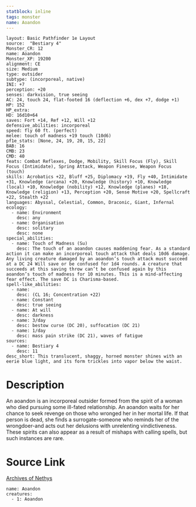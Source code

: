 ```yaml
---
statblock: inline
tags: monster
name: Aoandon
---
```

```statblock
layout: Basic Pathfinder 1e Layout
source:  "Bestiary 4"
Monster_CR: 12
name: Aoandon
Monster_XP: 19200
alignment: CE
size: Medium
type: outsider
subtype: (incorporeal, native)
INI: +7
perception: +20
senses: darkvision, true seeing
AC: 24, touch 24, flat-footed 16 (deflection +6, dex +7, dodge +1)
HP: 152
HP_extra: 
HD: 16d10+64
saves: Fort +14, Ref +12, Will +12
defensive_abilities: incorporeal
speed: fly 60 ft. (perfect)
melee: touch of madness +19 touch (10d6)
pf1e_stats: [None, 24, 19, 20, 15, 22]
BAB: 16
CMB: 23
CMD: 40
feats: Combat Reflexes, Dodge, Mobility, Skill Focus (Fly), Skill Focus (Intimidate), Spring Attack, Weapon Finesse, Weapon Focus (touch)
skills: Acrobatics +22, Bluff +25, Diplomacy +19, Fly +40, Intimidate +31, Knowledge (arcana) +20, Knowledge (history) +10, Knowledge (local) +10, Knowledge (nobility) +12, Knowledge (planes) +18, Knowledge (religion) +13, Perception +20, Sense Motive +20, Spellcraft +22, Stealth +22
languages: Abyssal, Celestial, Common, Draconic, Giant, Infernal
ecology:
  - name: Environment
    desc: any
  - name: Organisation
    desc: solitary
    desc: none
special_abilities:
  - name: Touch of Madness (Su)
    desc: The touch of an aoandon causes maddening fear. As a standard action it can make an incorporeal touch attack that deals 10d6 damage. Any living creature damaged by an aoandon’s touch attack must succeed at a DC 24 Will save or be confused for 1d4 rounds. A creature that succeeds at this saving throw can’t be confused again by this aoandon’s touch of madness for 10 minutes. This is a mind-affecting fear effect. The save DC is Charisma-based.
spell-like_abilities:
  - name:
    desc: (CL 16; Concentration +22)
  - name: Constant
    desc: true seeing
  - name: At will
    desc: darkness
  - name: 3/day
    desc: bestow curse (DC 20), suffocation (DC 21)
  - name: 1/day
    desc: mass pain strike (DC 21), waves of fatigue
sources:
  - name: Bestiary 4
    desc: 11
desc_short: This translucent, shaggy, horned monster shines with an eerie blue light, and its form trickles into vapor below the waist.
```
# Description
An aoandon is an incorporeal outsider formed from the spirit of a woman who died pursuing some ill-fated relationship. An aoandon waits for her chance to seek revenge on those who wronged her in her mortal life. If that person is dead, she finds a surrogate-someone who reminds her of the wrongdoer-and acts out her delusions with unrelenting vindictiveness. These spirits can also appear as a result of mishaps with calling spells, but such instances are rare.
# Source Link
[Archives of Nethys](https://aonprd.com/MonsterDisplay.aspx?ItemName=Aoandon)
```encounter-table
name: Aoandon
creatures:
  - 1: Aoandon
```

